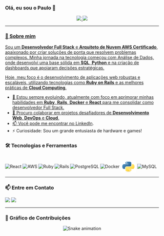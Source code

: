 ### Olá, eu sou o Paulo 👋

<div align="center">
  <a href="https://github.com/paulodtn">
  <img height="150em" src="https://github-readme-stats.vercel.app/api?username=paulodtn&show_icons=true&theme=dark&include_all_commits=true&count_private=true"/>
  <img height="150em" src="https://github-readme-stats.vercel.app/api/top-langs/?username=paulodtn&layout=compact&langs_count=7&theme=dark"/>
</div>

---

### 🚀 Sobre mim

Sou um **Desenvolvedor Full Stack** e **Arquiteto de Nuvem AWS Certificado**, apaixonado por criar soluções de ponta que resolvem problemas complexos. Minha jornada na tecnologia começou com Análise de Dados, onde desenvolvi uma base sólida em **SQL**, **Python** e na criação de dashboards que apoiaram decisões estratégicas.

Hoje, meu foco é o desenvolvimento de aplicações web robustas e escaláveis, utilizando tecnologias como **Ruby on Rails** e as melhores práticas de **Cloud Computing**.

- 🌱 Estou sempre evoluindo, atualmente com foco em aprimorar minhas habilidades em **Ruby**, **Rails**, **Docker** e **React** para me consolidar como desenvolvedor Full Stack.
- 👯 Procuro colaborar em projetos desafiadores de **Desenvolvimento Web**, **DevOps** e **Cloud**.
- 📫 Você pode me encontrar no [LinkedIn](https://www.linkedin.com/in/paulo-de-tarso-nascimento-filho-53a18ba0/).
- ⚡ Curiosidade: Sou um grande entusiasta de hardware e games!

### 🛠️ Tecnologias e Ferramentas

<div style="display: inline_block;"><br>
  <img align="center" alt="React" height="40" width="50" src="https://cdn.jsdelivr.net/gh/devicons/devicon/icons/react/react-original.svg" />
  <img align="center" alt="AWS" height="40" width="50" src="https://cdn.jsdelivr.net/gh/devicons/devicon@latest/icons/amazonwebservices/amazonwebservices-original-wordmark.svg" />
  <img align="center" alt="Ruby" height="40" width="50" src="https://cdn.jsdelivr.net/gh/devicons/devicon/icons/ruby/ruby-original.svg" />
  <img align="center" alt="Rails" height="40" width="50" src="https://cdn.jsdelivr.net/gh/devicons/devicon/icons/rails/rails-original-wordmark.svg" />
  <img align="center" alt="PostgreSQL" height="40" width="50" src="https://cdn.jsdelivr.net/gh/devicons/devicon/icons/postgresql/postgresql-original.svg" />
  <img align="center" alt="Docker" height="40" width="50" src="https://cdn.jsdelivr.net/gh/devicons/devicon/icons/docker/docker-original.svg" />
  <img align="center" alt="Python" height="40" width="50" src="https://raw.githubusercontent.com/devicons/devicon/master/icons/python/python-original.svg" />
  <img align="center" alt="MySQL" height="40" width="50" src="https://cdn.jsdelivr.net/gh/devicons/devicon/icons/mysql/mysql-original-wordmark.svg" />
</div>

---

### 📫 Entre em Contato

<p align="left">
  <a href="mailto:ptarsofilho4@gmail.com" target="_blank"><img src="https://img.shields.io/badge/Gmail-D14836?style=for-the-badge&logo=gmail&logoColor=white"></a>
  <a href="https://www.linkedin.com/in/paulo-de-tarso-nascimento-filho-53a18ba0/" target="_blank"><img src="https://img.shields.io/badge/-LinkedIn-%230077B5?style=for-the-badge&logo=linkedin&logoColor=white"></a> 
</p>

---

### 🐍 Gráfico de Contribuições

<div align="center">
  <img src="https://raw.githubusercontent.com/paulodtn/paulodtn/output/snake.svg" alt="Snake animation">
</div>
